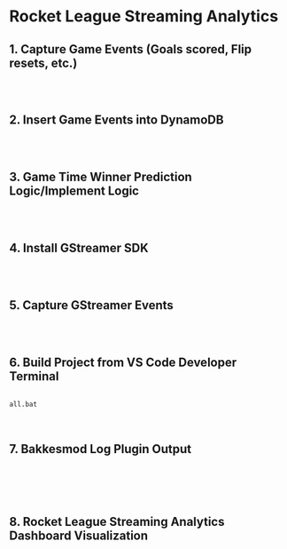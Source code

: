 
# **Rocket League Streaming Analytics**
  
## 1. Capture Game Events (Goals scored, Flip resets, etc.)

```cpp


```

</br>

## 2. Insert Game Events into DynamoDB

```cpp


```

</br>

## 3. Game Time Winner Prediction Logic/Implement Logic

```cpp


```
  
</br>

## 4. Install GStreamer SDK

```bash


```

</br>

## 5. Capture GStreamer Events

```cpp


```

</br>

## 6. Build Project from VS Code Developer Terminal

```bash

all.bat

```

</br>

## 7. Bakkesmod Log Plugin Output

```log



```  

 </br>

## 8. Rocket League Streaming Analytics Dashboard Visualization
